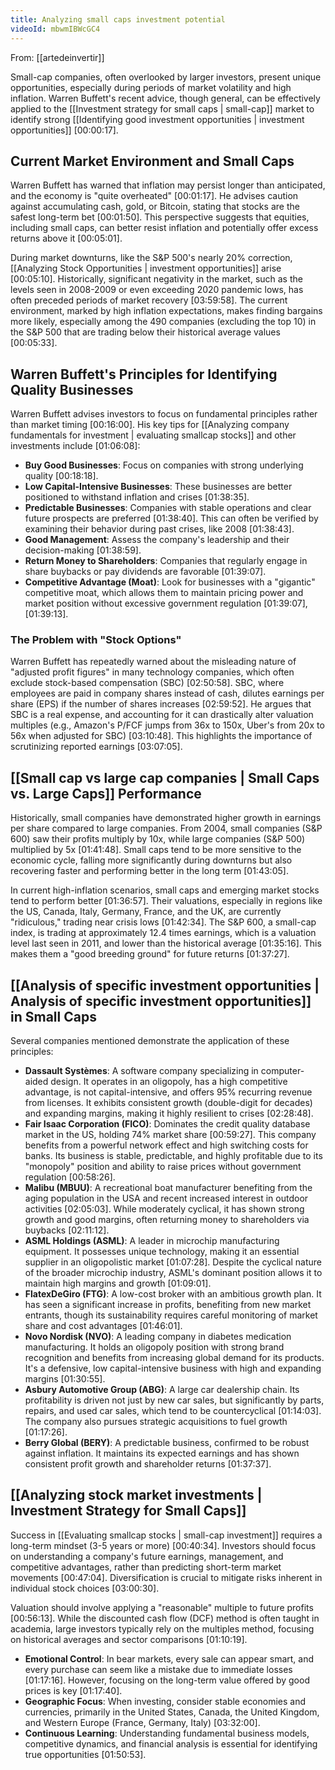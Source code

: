 ```yaml
---
title: Analyzing small caps investment potential
videoId: mbwmIBWcGC4
---
```


From: [[artedeinvertir]] <br/> 

Small-cap companies, often overlooked by larger investors, present unique opportunities, especially during periods of market volatility and high inflation. Warren Buffett's recent advice, though general, can be effectively applied to the [[Investment strategy for small caps | small-cap]] market to identify strong [[Identifying good investment opportunities | investment opportunities]] <a class="yt-timestamp" data-t="00:00:17">[00:00:17]</a>.

## Current Market Environment and Small Caps

Warren Buffett has warned that inflation may persist longer than anticipated, and the economy is "quite overheated" <a class="yt-timestamp" data-t="00:01:17">[00:01:17]</a>. He advises caution against accumulating cash, gold, or Bitcoin, stating that stocks are the safest long-term bet <a class="yt-timestamp" data-t="00:01:50">[00:01:50]</a>. This perspective suggests that equities, including small caps, can better resist inflation and potentially offer excess returns above it <a class="yt-timestamp" data-t="00:05:01">[00:05:01]</a>.

During market downturns, like the S&P 500's nearly 20% correction, [[Analyzing Stock Opportunities | investment opportunities]] arise <a class="yt-timestamp" data-t="00:05:10">[00:05:10]</a>. Historically, significant negativity in the market, such as the levels seen in 2008-2009 or even exceeding 2020 pandemic lows, has often preceded periods of market recovery <a class="yt-timestamp" data-t="03:59:58">[03:59:58]</a>. The current environment, marked by high inflation expectations, makes finding bargains more likely, especially among the 490 companies (excluding the top 10) in the S&P 500 that are trading below their historical average values <a class="yt-timestamp" data-t="00:05:33">[00:05:33]</a>.

## Warren Buffett's Principles for Identifying Quality Businesses

Warren Buffett advises investors to focus on fundamental principles rather than market timing <a class="yt-timestamp" data-t="00:16:00">[00:16:00]</a>. His key tips for [[Analyzing company fundamentals for investment | evaluating smallcap stocks]] and other investments include <a class="yt-timestamp" data-t="01:06:08">[01:06:08]</a>:

*   **Buy Good Businesses**: Focus on companies with strong underlying quality <a class="yt-timestamp" data-t="00:18:18">[00:18:18]</a>.
*   **Low Capital-Intensive Businesses**: These businesses are better positioned to withstand inflation and crises <a class="yt-timestamp" data-t="01:38:35">[01:38:35]</a>.
*   **Predictable Businesses**: Companies with stable operations and clear future prospects are preferred <a class="yt-timestamp" data-t="01:38:40">[01:38:40]</a>. This can often be verified by examining their behavior during past crises, like 2008 <a class="yt-timestamp" data-t="01:38:43">[01:38:43]</a>.
*   **Good Management**: Assess the company's leadership and their decision-making <a class="yt-timestamp" data-t="01:38:59">[01:38:59]</a>.
*   **Return Money to Shareholders**: Companies that regularly engage in share buybacks or pay dividends are favorable <a class="yt-timestamp" data-t="01:39:07">[01:39:07]</a>.
*   **Competitive Advantage (Moat)**: Look for businesses with a "gigantic" competitive moat, which allows them to maintain pricing power and market position without excessive government regulation <a class="yt-timestamp" data-t="01:39:07">[01:39:07]</a>, <a class="yt-timestamp" data-t="01:39:13">[01:39:13]</a>.

### The Problem with "Stock Options"

Warren Buffett has repeatedly warned about the misleading nature of "adjusted profit figures" in many technology companies, which often exclude stock-based compensation (SBC) <a class="yt-timestamp" data-t="02:50:58">[02:50:58]</a>. SBC, where employees are paid in company shares instead of cash, dilutes earnings per share (EPS) if the number of shares increases <a class="yt-timestamp" data-t="02:59:52">[02:59:52]</a>. He argues that SBC is a real expense, and accounting for it can drastically alter valuation multiples (e.g., Amazon's P/FCF jumps from 36x to 150x, Uber's from 20x to 56x when adjusted for SBC) <a class="yt-timestamp" data-t="03:10:48">[03:10:48]</a>. This highlights the importance of scrutinizing reported earnings <a class="yt-timestamp" data-t="03:07:05">[03:07:05]</a>.

## [[Small cap vs large cap companies | Small Caps vs. Large Caps]] Performance

Historically, small companies have demonstrated higher growth in earnings per share compared to large companies. From 2004, small companies (S&P 600) saw their profits multiply by 10x, while large companies (S&P 500) multiplied by 5x <a class="yt-timestamp" data-t="01:41:48">[01:41:48]</a>. Small caps tend to be more sensitive to the economic cycle, falling more significantly during downturns but also recovering faster and performing better in the long term <a class="yt-timestamp" data-t="01:43:05">[01:43:05]</a>.

In current high-inflation scenarios, small caps and emerging market stocks tend to perform better <a class="yt-timestamp" data-t="01:36:57">[01:36:57]</a>. Their valuations, especially in regions like the US, Canada, Italy, Germany, France, and the UK, are currently "ridiculous," trading near crisis lows <a class="yt-timestamp" data-t="01:42:34">[01:42:34]</a>. The S&P 600, a small-cap index, is trading at approximately 12.4 times earnings, which is a valuation level last seen in 2011, and lower than the historical average <a class="yt-timestamp" data-t="01:35:16">[01:35:16]</a>. This makes them a "good breeding ground" for future returns <a class="yt-timestamp" data-t="01:37:27">[01:37:27]</a>.

## [[Analysis of specific investment opportunities | Analysis of specific investment opportunities]] in Small Caps

Several companies mentioned demonstrate the application of these principles:

*   **Dassault Systèmes**: A software company specializing in computer-aided design. It operates in an oligopoly, has a high competitive advantage, is not capital-intensive, and offers 95% recurring revenue from licenses. It exhibits consistent growth (double-digit for decades) and expanding margins, making it highly resilient to crises <a class="yt-timestamp" data-t="02:28:48">[02:28:48]</a>.
*   **Fair Isaac Corporation (FICO)**: Dominates the credit quality database market in the US, holding 74% market share <a class="yt-timestamp" data-t="00:59:27">[00:59:27]</a>. This company benefits from a powerful network effect and high switching costs for banks. Its business is stable, predictable, and highly profitable due to its "monopoly" position and ability to raise prices without government regulation <a class="yt-timestamp" data-t="00:58:26">[00:58:26]</a>.
*   **Malibu (MBUU)**: A recreational boat manufacturer benefiting from the aging population in the USA and recent increased interest in outdoor activities <a class="yt-timestamp" data-t="02:05:03">[02:05:03]</a>. While moderately cyclical, it has shown strong growth and good margins, often returning money to shareholders via buybacks <a class="yt-timestamp" data-t="02:11:12">[02:11:12]</a>.
*   **ASML Holdings (ASML)**: A leader in microchip manufacturing equipment. It possesses unique technology, making it an essential supplier in an oligopolistic market <a class="yt-timestamp" data-t="01:07:28">[01:07:28]</a>. Despite the cyclical nature of the broader microchip industry, ASML's dominant position allows it to maintain high margins and growth <a class="yt-timestamp" data-t="01:09:01">[01:09:01]</a>.
*   **FlatexDeGiro (FTG)**: A low-cost broker with an ambitious growth plan. It has seen a significant increase in profits, benefiting from new market entrants, though its sustainability requires careful monitoring of market share and cost advantages <a class="yt-timestamp" data-t="01:46:01">[01:46:01]</a>.
*   **Novo Nordisk (NVO)**: A leading company in diabetes medication manufacturing. It holds an oligopoly position with strong brand recognition and benefits from increasing global demand for its products. It's a defensive, low capital-intensive business with high and expanding margins <a class="yt-timestamp" data-t="01:30:55">[01:30:55]</a>.
*   **Asbury Automotive Group (ABG)**: A large car dealership chain. Its profitability is driven not just by new car sales, but significantly by parts, repairs, and used car sales, which tend to be countercyclical <a class="yt-timestamp" data-t="01:14:03">[01:14:03]</a>. The company also pursues strategic acquisitions to fuel growth <a class="yt-timestamp" data-t="01:17:26">[01:17:26]</a>.
*   **Berry Global (BERY)**: A predictable business, confirmed to be robust against inflation. It maintains its expected earnings and has shown consistent profit growth and shareholder returns <a class="yt-timestamp" data-t="01:37:37">[01:37:37]</a>.

## [[Analyzing stock market investments | Investment Strategy for Small Caps]]

Success in [[Evaluating smallcap stocks | small-cap investment]] requires a long-term mindset (3-5 years or more) <a class="yt-timestamp" data-t="00:40:34">[00:40:34]</a>. Investors should focus on understanding a company's future earnings, management, and competitive advantages, rather than predicting short-term market movements <a class="yt-timestamp" data-t="00:47:04">[00:47:04]</a>. Diversification is crucial to mitigate risks inherent in individual stock choices <a class="yt-timestamp" data-t="03:00:30">[03:00:30]</a>.

Valuation should involve applying a "reasonable" multiple to future profits <a class="yt-timestamp" data-t="00:56:13">[00:56:13]</a>. While the discounted cash flow (DCF) method is often taught in academia, large investors typically rely on the multiples method, focusing on historical averages and sector comparisons <a class="yt-timestamp" data-t="01:10:19">[01:10:19]</a>.

*   **Emotional Control**: In bear markets, every sale can appear smart, and every purchase can seem like a mistake due to immediate losses <a class="yt-timestamp" data-t="01:17:16">[01:17:16]</a>. However, focusing on the long-term value offered by good prices is key <a class="yt-timestamp" data-t="01:17:40">[01:17:40]</a>.
*   **Geographic Focus**: When investing, consider stable economies and currencies, primarily in the United States, Canada, the United Kingdom, and Western Europe (France, Germany, Italy) <a class="yt-timestamp" data-t="03:32:00">[03:32:00]</a>.
*   **Continuous Learning**: Understanding fundamental business models, competitive dynamics, and financial analysis is essential for identifying true opportunities <a class="yt-timestamp" data-t="01:50:53">[01:50:53]</a>.